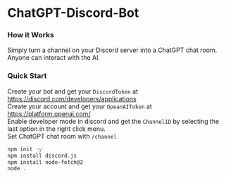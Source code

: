 # ChatGPT-Discord-Bot
### How it Works
Simply turn a channel on your Discord server into a ChatGPT chat room.  
Anyone can interact with the AI.

### Quick Start
Create your bot and get your ```DiscordToken``` at https://discord.com/developers/applications  
Create your account and get your ```OpeanAIToken``` at https://platform.openai.com/  
Enable developer mode in discord and get the ```ChannelID``` by selecting the last option in the right click menu.  
Set ChatGPT chat room with ```/channel```

```bash
npm init -y
npm install discord.js
npm install node-fetch@2
node .
```
